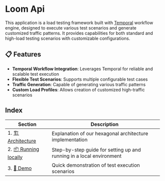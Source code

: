 # Loom Api

This application is a load testing framework built with [Temporal](https://temporal.io/in-use) workflow engine, designed
to execute various test scenarios and generate customized traffic patterns. It provides capabilities for both standard
and high-load testing scenarios with customizable configurations.

## 📋 Features

- **Temporal Workflow Integration**: Leverages Temporal for reliable and scalable test execution
- **Flexible Test Scenarios**: Supports multiple configurable test cases
- **Traffic Generation**: Capable of generating various traffic patterns
- **Custom Load Profiles**: Allows creation of customized high-traffic scenarios

## Index

| Section                                           | Description                                                          |
|---------------------------------------------------|----------------------------------------------------------------------|
| 1. [🏗️ Architecture](/docs/architecture.md)      | Explanation of our hexagonal architecture implementation             |
| 2. [📦 Running locally](/docs/running_locally.md) | Step-by-step guide for setting up and running in a local environment |
| 3. [🚀 Demo](/docs/demo.md)                       | Quick demonstration of test execution scenarios                      |


